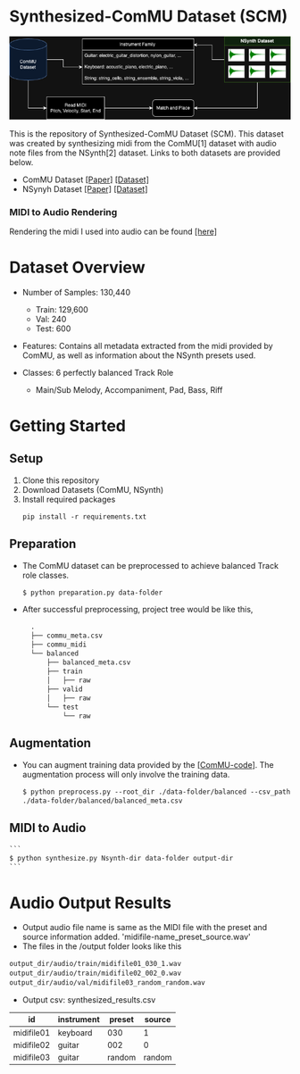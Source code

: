 # Synthesized-ComMU Dataset (SCM)

![](img/SCM.png)

This is the repository of Synthesized-ComMU Dataset (SCM). This dataset was created by synthesizing midi from the ComMU[1] dataset with audio note files from the NSynth[2] dataset. 
Links to both datasets are provided below.

- ComMU Dataset [[Paper]](https://arxiv.org/pdf/2211.09385.pdf) [[Dataset]](https://github.com/POZAlabs/ComMU-code)
- NSynyh Dataset [[Paper]](https://arxiv.org/pdf/1704.01279.pdf) [[Dataset]](https://magenta.tensorflow.org/datasets/nsynth#files)

### MIDI to Audio Rendering

Rendering the midi I used into audio can be found [[here]](https://github.com/spear011/NSynth-MIDI-Renderer-for-massive-MIDI-dataset.git)

# Dataset Overview

- Number of Samples: 130,440
  - Train: 129,600
  - Val: 240
  - Test: 600

- Features: Contains all metadata extracted from the midi provided by ComMU, as well as information about the NSynth presets used.

- Classes: 6 perfectly balanced Track Role
  - Main/Sub Melody, Accompaniment, Pad, Bass, Riff

# Getting Started

## Setup
1. Clone this repository
2. Download Datasets (ComMU, NSynth)
3. Install required packages
    ```
    pip install -r requirements.txt
    ```

## Preparation
- The ComMU dataset can be preprocessed to achieve balanced Track role classes.
    ```
    $ python preparation.py data-folder
    ```
- After successful preprocessing, project tree would be like this,
  ```
    .
    ├── commu_meta.csv
    ├── commu_midi
    └── balanced
        ├── balanced_meta.csv
        ├── train
        │   ├── raw
        ├── valid
        │   ├── raw
        └── test
            └── raw

    ```

## Augmentation
- You can augment training data provided by the [[ComMU-code]](https://github.com/POZAlabs/ComMU-code). The augmentation process will only involve the training data.
    ```
    $ python preprocess.py --root_dir ./data-folder/balanced --csv_path ./data-folder/balanced/balanced_meta.csv
    ```

## MIDI to Audio
    ```
    $ python synthesize.py Nsynth-dir data-folder output-dir
    ```

# Audio Output Results

- Output audio file name is same as the MIDI file with the preset and source information added. 'midifile-name_preset_source.wav' 
- The files in the /output folder looks like this

```bash
output_dir/audio/train/midifile01_030_1.wav
output_dir/audio/train/midifile02_002_0.wav
output_dir/audio/val/midifile03_random_random.wav
```

- Output csv: synthesized_results.csv

|id|instrument|preset|source|
|---|---|---|---|
|midifile01|keyboard|030|1|
|midifile02|guitar|002|0|
|midifile03|guitar|random|random|
